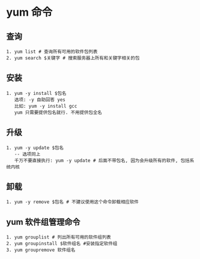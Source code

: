 # yum 命令
## 查询
    1. yum list # 查询所有可用的软件包列表
    2. yum search $关键字 # 搜索服务器上所有和关键字相关的包
## 安装
    1. yum -y install $包名
       选项: -y 自助回答 yes
       比如: yum -y install gcc
       yum 只需要提供包名就行. 不用提供包全名
## 升级
    1. yum -y update $包名
       -- 选项同上 
       千万不要直接执行: yum -y update # 后面不带包名, 因为会升级所有的软件, 包括系统内核
## 卸载
    1. yum -y remove $包名 # 不建议使用这个命令卸载相应软件

## yum 软件组管理命令
    1. yum grouplist # 列出所有可用的软件组列表
    2. yum groupinstall $软件组名 #安装指定软件组 
    3. yum groupremove 软件组名